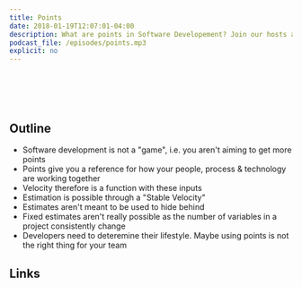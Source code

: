 ```yaml
---
title: Points
date: 2018-01-19T12:07:01-04:00
description: What are points in Software Developement? Join our hosts as we discuss how points can both useful and harmful when developing. In this episode we cover what points are, their relationship to velocity and how they help with estimates.
podcast_file: /episodes/points.mp3
explicit: no
---
```


# &nbsp;
## Outline

  * Software development is not a "game", i.e. you aren't aiming to get more points
  * Points give you a reference for how your people, process & technology are working together
  * Velocity therefore is a function with these inputs
  * Estimation is possible through a "Stable Velocity"
  * Estimates aren't meant to be used to hide behind
  * Fixed estimates aren't really possible as the number of variables in a project consistently change
  * Developers need to deteremine their lifestyle. Maybe using points is not the right thing for your team

## Links
